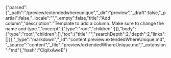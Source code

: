 {"parsed":{"_path":"/preview/extendedwhereunique","_dir":"preview","_draft":false,"_partial":false,"_locale":"","_empty":false,"title":"Add column","description":"Template to add a column. Make sure to change the name and type.","excerpt":{"type":"root","children":[]},"body":{"type":"root","children":[],"toc":{"title":"","searchDepth":2,"depth":2,"links":[]}},"_type":"markdown","_id":"content:preview:extendedWhereUnique.md","_source":"content","_file":"preview/extendedWhereUnique.md","_extension":"md"},"hash":"ClqilxAweE"}